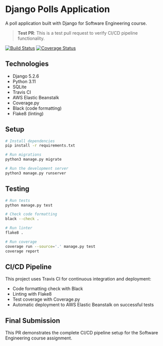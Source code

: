 # Django Polls Application

A poll application built with Django for Software Engineering course.

> **Test PR**: This is a test pull request to verify CI/CD pipeline functionality.

[![Build Status](https://travis-ci.org/citypooh/swe1-app.svg?branch=main)](https://travis-ci.org/citypooh/swe1-app)
[![Coverage Status](https://coveralls.io/repos/github/citypooh/swe1-app/badge.svg?branch=main)](https://coveralls.io/github/citypooh/swe1-app?branch=main)

## Technologies
- Django 5.2.6
- Python 3.11
- SQLite
- Travis CI
- AWS Elastic Beanstalk
- Coverage.py
- Black (code formatting)
- Flake8 (linting)

## Setup
```bash
# Install dependencies
pip install -r requirements.txt

# Run migrations
python3 manage.py migrate

# Run the development server
python3 manage.py runserver
```

## Testing
```bash
# Run tests
python manage.py test

# Check code formatting
black --check .

# Run linter
flake8 .

# Run coverage
coverage run --source='.' manage.py test
coverage report
```

## CI/CD Pipeline
This project uses Travis CI for continuous integration and deployment:
- Code formatting check with Black
- Linting with Flake8
- Test coverage with Coverage.py
- Automatic deployment to AWS Elastic Beanstalk on successful tests

## Final Submission
This PR demonstrates the complete CI/CD pipeline setup for the Software Engineering course assignment.
